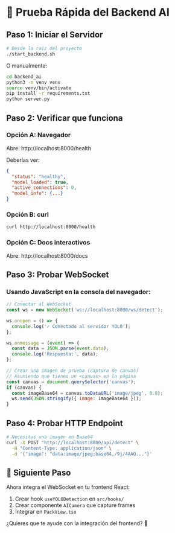 # 🧪 Prueba Rápida del Backend AI

## Paso 1: Iniciar el Servidor

```bash
# Desde la raíz del proyecto
./start_backend.sh
```

O manualmente:

```bash
cd backend_ai
python3 -m venv venv
source venv/bin/activate
pip install -r requirements.txt
python server.py
```

## Paso 2: Verificar que funciona

### Opción A: Navegador
Abre: http://localhost:8000/health

Deberías ver:
```json
{
  "status": "healthy",
  "model_loaded": true,
  "active_connections": 0,
  "model_info": {...}
}
```

### Opción B: curl
```bash
curl http://localhost:8000/health
```

### Opción C: Docs interactivos
Abre: http://localhost:8000/docs

## Paso 3: Probar WebSocket

### Usando JavaScript en la consola del navegador:

```javascript
// Conectar al WebSocket
const ws = new WebSocket('ws://localhost:8000/ws/detect');

ws.onopen = () => {
  console.log('✓ Conectado al servidor YOLO');
};

ws.onmessage = (event) => {
  const data = JSON.parse(event.data);
  console.log('Respuesta:', data);
};

// Crear una imagen de prueba (captura de canvas)
// Asumiendo que tienes un <canvas> en la página
const canvas = document.querySelector('canvas');
if (canvas) {
  const imageBase64 = canvas.toDataURL('image/jpeg', 0.8);
  ws.send(JSON.stringify({ image: imageBase64 }));
}
```

## Paso 4: Probar HTTP Endpoint

```bash
# Necesitas una imagen en Base64
curl -X POST "http://localhost:8000/api/detect" \
  -H "Content-Type: application/json" \
  -d '{"image": "data:image/jpeg;base64,/9j/4AAQ..."}'
```

## 🎯 Siguiente Paso

Ahora integra el WebSocket en tu frontend React:

1. Crear hook `useYOLODetection` en `src/hooks/`
2. Crear componente `AICamera` que capture frames
3. Integrar en `PackView.tsx`

¿Quieres que te ayude con la integración del frontend? 🚀
